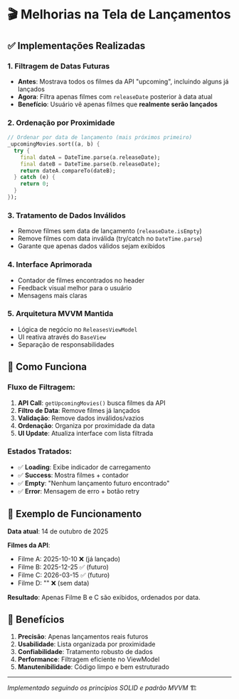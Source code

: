 # 🎬 Melhorias na Tela de Lançamentos

## ✅ **Implementações Realizadas**

### 1. **Filtragem de Datas Futuras**
- **Antes**: Mostrava todos os filmes da API "upcoming", incluindo alguns já lançados
- **Agora**: Filtra apenas filmes com `releaseDate` posterior à data atual
- **Benefício**: Usuário vê apenas filmes que **realmente serão lançados**

### 2. **Ordenação por Proximidade**
```dart
// Ordenar por data de lançamento (mais próximos primeiro)
_upcomingMovies.sort((a, b) {
  try {
    final dateA = DateTime.parse(a.releaseDate);
    final dateB = DateTime.parse(b.releaseDate);
    return dateA.compareTo(dateB);
  } catch (e) {
    return 0;
  }
});
```

### 3. **Tratamento de Dados Inválidos**
- Remove filmes sem data de lançamento (`releaseDate.isEmpty`)
- Remove filmes com data inválida (try/catch no `DateTime.parse`)
- Garante que apenas dados válidos sejam exibidos

### 4. **Interface Aprimorada**
- Contador de filmes encontrados no header
- Feedback visual melhor para o usuário
- Mensagens mais claras

### 5. **Arquitetura MVVM Mantida**
- Lógica de negócio no `ReleasesViewModel`
- UI reativa através do `BaseView`
- Separação de responsabilidades

## 🔧 **Como Funciona**

### Fluxo de Filtragem:
1. **API Call**: `getUpcomingMovies()` busca filmes da API
2. **Filtro de Data**: Remove filmes já lançados
3. **Validação**: Remove dados inválidos/vazios
4. **Ordenação**: Organiza por proximidade da data
5. **UI Update**: Atualiza interface com lista filtrada

### Estados Tratados:
- ✅ **Loading**: Exibe indicador de carregamento
- ✅ **Success**: Mostra filmes + contador
- ✅ **Empty**: "Nenhum lançamento futuro encontrado"
- ✅ **Error**: Mensagem de erro + botão retry

## 📅 **Exemplo de Funcionamento**

**Data atual**: 14 de outubro de 2025

**Filmes da API**:
- Filme A: 2025-10-10 ❌ (já lançado)
- Filme B: 2025-12-25 ✅ (futuro)
- Filme C: 2026-03-15 ✅ (futuro)
- Filme D: "" ❌ (sem data)

**Resultado**: Apenas Filme B e C são exibidos, ordenados por data.

## 🎯 **Benefícios**

1. **Precisão**: Apenas lançamentos reais futuros
2. **Usabilidade**: Lista organizada por proximidade
3. **Confiabilidade**: Tratamento robusto de dados
4. **Performance**: Filtragem eficiente no ViewModel
5. **Manutenibilidade**: Código limpo e bem estruturado

---

*Implementado seguindo os princípios SOLID e padrão MVVM* 🏗️